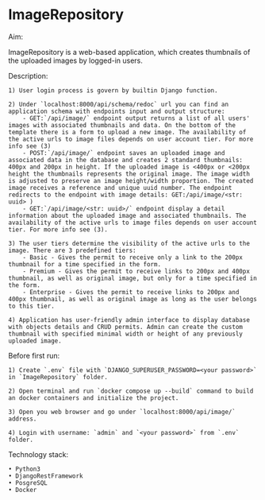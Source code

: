 # ImageRepository

Aim:    

ImageRepository is a web-based application, which creates thumbnails of the uploaded images by logged-in users.

Description:    

    1) User login process is govern by builtin Django function.

    2) Under `localhost:8000/api/schema/redoc` url you can find an application schema with endpoints input and output structure:
    	- GET:`/api/image/` endpoint output returns a list of all users' images with associated thumbnails and data. On the bottom of the template there is a form to upload a new image. The availability of the active urls to image files depends on user account tier. For more info see (3)
    	- POST:`/api/image/` endpoint saves an uploaded image and associated data in the database and creates 2 standard thumbnails: 400px and 200px in height. If the uploaded image is <400px or <200px height the thumbnails represents the original image. The image width is adjusted to preserve an image height/width proportion. The created image receives a reference and unique uuid number. The endpoint redirects to the endpoint with image details: GET:/api/image/<str: uuid> ) 
    	- GET:`/api/image/<str: uuid>/` endpoint display a detail information about the uploaded image and associated thumbnails. The availability of the active urls to image files depends on user account tier. For more info see (3).

    3) The user tiers determine the visibility of the active urls to the image. There are 3 predefined tiers:
    	- Basic - Gives the permit to receive only a link to the 200px thumbnail for a time specified in the form.
    	- Premium - Gives the permit to receive links to 200px and 400px thumbnail, as well as original image, but only for a time specified in the form.
    	- Enterprise - Gives the permit to receive links to 200px and 400px thumbnail, as well as original image as long as the user belongs to this tier.

    4) Application has user-friendly admin interface to display database with objects details and CRUD permits. Admin can create the custom thumbnail with specified minimal width or height of any previously uploaded image.  


Before first run:

    1) Create `.env` file with `DJANGO_SUPERUSER_PASSWORD=<your password>` in `ImageRepository` folder.

    2) Open terminal and run `docker compose up --build` command to build an docker containers and initialize the project.

    3) Open you web browser and go under `localhost:8000/api/image/` address.

    4) Login with username: `admin` and `<your password>` from `.env` folder.

Technology stack:

    • Python3   
    • DjangoRestFramework    
    • PosgreSQL         
    • Docker
